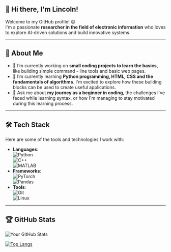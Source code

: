 <!--
**ikuncooln/ikuncooln** is a ✨ _special_ ✨ repository because its `README.md` (this file) appears on your GitHub profile.

Here are some ideas to get you started:

- 🔭 I’m currently working on ...
- 🌱 I’m currently learning ...
- 👯 I’m looking to collaborate on ...
- 🤔 I’m looking for help with ...
- 💬 Ask me about ...
- 📫 How to reach me: ...
- 😄 Pronouns: ...
- ⚡ Fun fact: ...
-->
## 👋 Hi there, I'm Lincoln!

Welcome to my GitHub profile! 😊  
I'm a passionate **researcher in the field of electronic information**  who loves to explore AI-driven solutions and build innovative systems.  

---

## 🚀 About Me

- 🔭 I’m currently working on **small coding projects to learn the basics**, like building simple command - line tools and basic web pages.
- 🌱 I’m currently learning **Python programming, HTML, CSS and the fundamentals of algorithms**. I'm excited to explore how these building blocks can be used to create useful applications.
- 💬 Ask me about **my journey as a beginner in coding**, the challenges I've faced while learning syntax, or how I'm managing to stay motivated during this learning process.

---

## 🛠️ Tech Stack

Here are some of the tools and technologies I work with:

- **Languages**:  
  ![Python](https://img.shields.io/badge/-Python-3776AB?logo=python&logoColor=white)  
  ![C++](https://img.shields.io/badge/-C++-00599C?logo=c%2B%2B&logoColor=white)  
  ![MATLAB](https://img.shields.io/badge/-MATLAB-EE9421?logo=matlab&logoColor=white)  
- **Frameworks**:  
  ![PyTorch](https://img.shields.io/badge/-PyTorch-EE4C2C?logo=pytorch&logoColor=white)  
  ![Pandas](https://img.shields.io/badge/-Pandas-150458?logo=pandas&logoColor=white)  
- **Tools**:  
  ![Git](https://img.shields.io/badge/-Git-F05032?logo=git&logoColor=white)  
  ![Linux](https://img.shields.io/badge/-Linux-FCC624?logo=linux&logoColor=black)  

---

## 🏆 GitHub Stats

![Your GitHub Stats](https://github-readme-stats.vercel.app/api?username=yourusername&show_icons=true&theme=radical)

[![Top Langs](https://github-readme-stats.vercel.app/api/top-langs/?username=yourusername&layout=compact)](https://github.com/anuraghazra/github-readme-stats)
